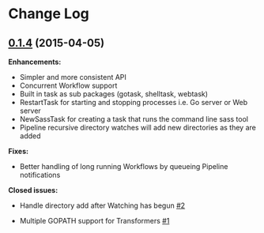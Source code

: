 # Change Log

## [0.1.4](https://github.com/dshills/goauto/tree/0.1.4) (2015-04-05)

**Enhancements:**
* Simpler and more consistent API
* Concurrent Workflow support
* Built in task as sub packages (gotask, shelltask, webtask)
* RestartTask for starting and stopping processes i.e. Go server or Web server
* NewSassTask for creating a task that runs the command line sass tool
* Pipeline recursive directory watches will add new directories as they are added

**Fixes:**
* Better handling of long running Workflows by queueing Pipeline notifications 

**Closed issues:**

- Handle directory add after Watching has begun [\#2](https://github.com/dshills/goauto/issues/2)

- Multiple GOPATH support for Transformers [\#1](https://github.com/dshills/goauto/issues/1)

